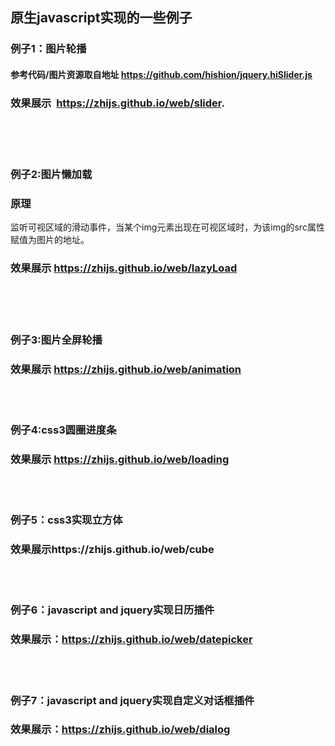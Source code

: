 ## 原生javascript实现的一些例子  
### 例子1：图片轮播    
#### 参考代码/图片资源取自地址 https://github.com/hishion/jquery.hiSlider.js    
### 效果展示  https://zhijs.github.io/web/slider.  
<br/>
<br/>
<br/>
   
### 例子2:图片懒加载 
### 原理  
监听可视区域的滑动事件，当某个img元素出现在可视区域时，为该img的src属性赋值为图片的地址。
### 效果展示 https://zhijs.github.io/web/lazyLoad
<br/>
<br/>
<br/>


### 例子3:图片全屏轮播
### 效果展示 https://zhijs.github.io/web/animation
<br/>
<br/>

### 例子4:css3圆圈进度条
### 效果展示 https://zhijs.github.io/web/loading
<br/>
<br/>  

### 例子5：css3实现立方体
### 效果展示https://zhijs.github.io/web/cube
<br/>
<br/>  

### 例子6：javascript and jquery实现日历插件
### 效果展示：https://zhijs.github.io/web/datepicker
<br/>
<br/> 

### 例子7：javascript and jquery实现自定义对话框插件
### 效果展示：https://zhijs.github.io/web/dialog
